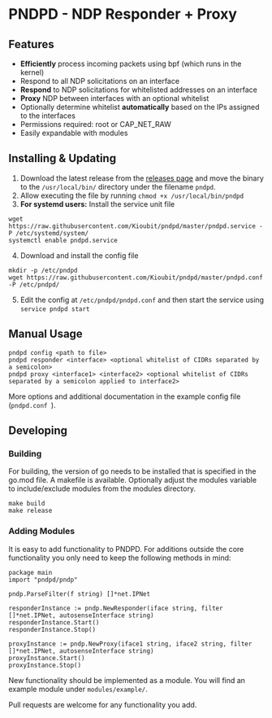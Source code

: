 # PNDPD - NDP Responder + Proxy
## Features
- **Efficiently** process incoming packets using bpf (which runs in the kernel)
- Respond to all NDP solicitations on an interface
- **Respond** to NDP solicitations for whitelisted addresses on an interface
- **Proxy** NDP between interfaces with an optional whitelist
- Optionally determine whitelist **automatically** based on the IPs assigned to the interfaces 
- Permissions required: root or CAP_NET_RAW
- Easily expandable with modules

## Installing & Updating

1) Download the latest release from the [releases page](https://github.com/Kioubit/pndpd/releases) and move the binary to the ``/usr/local/bin/`` directory under the filename ``pndpd``.
2) Allow executing the file by running ``chmod +x /usr/local/bin/pndpd``
3) **For systemd users:** Install the service unit file
```` 
wget https://raw.githubusercontent.com/Kioubit/pndpd/master/pndpd.service -P /etc/systemd/system/
systemctl enable pndpd.service
```` 
4) Download and install the config file
```` 
mkdir -p /etc/pndpd
wget https://raw.githubusercontent.com/Kioubit/pndpd/master/pndpd.conf -P /etc/pndpd/
````
5) Edit the config at ``/etc/pndpd/pndpd.conf`` and then start the service using ``service pndpd start``

## Manual Usage
```` 
pndpd config <path to file>
pndpd responder <interface> <optional whitelist of CIDRs separated by a semicolon>
pndpd proxy <interface1> <interface2> <optional whitelist of CIDRs separated by a semicolon applied to interface2>
````
More options and additional documentation in the example config file (``pndpd.conf ``).

## Developing

### Building
For building, the version of go needs to be installed that is specified in the go.mod file. A makefile is available. Optionally adjust the modules variable to include/exclude modules from the modules directory.
````
make build
make release
```` 
### Adding Modules 
It is easy to add functionality to PNDPD. For additions outside the core functionality you only need to keep the following methods in mind:
```` 
package main
import "pndpd/pndp"

pndp.ParseFilter(f string) []*net.IPNet

responderInstance := pndp.NewResponder(iface string, filter []*net.IPNet, autosenseInterface string)
responderInstance.Start()
responderInstance.Stop()

proxyInstance := pndp.NewProxy(iface1 string, iface2 string, filter []*net.IPNet, autosenseInterface string)
proxyInstance.Start()
proxyInstance.Stop()
````
New functionality should be implemented as a module. You will find an example module under ``modules/example/``. 

Pull requests are welcome for any functionality you add.
